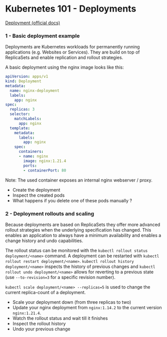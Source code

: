 # Kubernetes 101 - Deployments
 
[Deployment (official docs)](https://kubernetes.io/docs/concepts/workloads/controllers/deployment/)

### 1 - Basic deployment example

Deployments are Kubernetes workloads for permanently running applications (e.g. Websites or Services). They are build on top of ReplicaSets and enable replication and rollout strategies.

A basic deployment using the nginx image looks like this:

```yaml
apiVersion: apps/v1
kind: Deployment
metadata:
  name: nginx-deployment
  labels:
    app: nginx
spec:
  replicas: 3
  selector:
    matchLabels:
      app: nginx
  template:
    metadata:
      labels:
        app: nginx
    spec:
      containers:
      - name: nginx
        image: nginx:1.21.4
        ports:
        - containerPort: 80
```

Note: The used container exposes an internal nginx webserver / proxy.

- Create the deployment
- Inspect the created pods
- What happens if you delete one of these pods manually ?


### 2 - Deployment rollouts and scaling

Because deployments are based on ReplicaSets they offer more advanced rollout strategies when the underlying specification has changed.
This enables an application to always have a minimum availability and enables a change history and undo capabilities.

The rollout status can be monitored with the `kubectl rollout status deployment/<name>` command.
A deployment can be restarted with `kubectl rollout restart deployment/<name>`.
`kubectl rollout history deployment/<name>` inspects the history of previous changes and `kubectl rollout undo deployment/<name>` allows for reverting to a previous state (use `--to-revision=3` for a specific revision number).

`kubectl scale deployment/<name> --replicas=5` is used to change the current replica-count of a deployment.

- Scale your deployment down (from three replicas to two)
- Update your nginx deployment from `nginx:1.14.2` to the current version `nginx:1.21.4`.
- Watch the rollout status and wait till it finishes
- Inspect the rollout history
- Undo your previous change